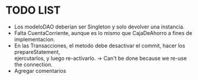 # TODO LIST

- Los modeloDAO deberian ser Singleton y solo devolver una instancia.
- Falta CuentaCorriente, aunque es lo mismo que CajaDeAhorro a fines de implementacion.
- En las Transacciones, el metodo debe desactivar el commit, hacer los prepareStatement, <br> 
ejercutarlos, y luego re-activarlo. -> Can't be done because we re-use the connection.
- Agregar comentarios 